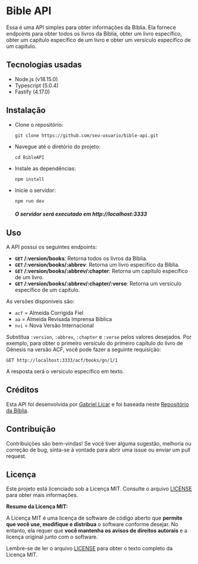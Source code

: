 
# Bible API

Essa é uma API simples para obter informações da Bíblia. Ela fornece endpoints para obter todos os livros da Bíblia, obter um livro específico, obter um capítulo específico de um livro e obter um versículo específico de um capítulo.

## Tecnologias usadas

- Node.js (v18.15.0)
- Typescript (5.0.4)
- Fastify (4.17.0)

## Instalação

 - Clone o repositório:

	```shell
	git clone https://github.com/seu-usuario/bible-api.git
	```
 - Navegue até o diretório do projeto:
	```shell
	cd BibleAPI
	```
 - Instale as dependências:
	```shell
	npm install
	```
 - Inicie o servidor:
	```shell
	npm run dev
	```
	##### O servidor será executado em **http://localhost:3333**

## Uso

A API possui os seguintes endpoints:
 -  **``GET`` /:version/books**: Retorna todos os livros da Bíblia.
-   **``GET`` /:version/books/:abbrev**: Retorna um livro específico da Bíblia.
-   **``GET`` /:version/books/:abbrev/:chapter**: Retorna um capítulo específico de um livro.
-   **``GET`` /:version/books/:abbrev/:chapter/:verse**: Retorna um versículo específico de um capítulo.

As versões disponiveis são: 

-  ``acf`` = Almeida Corrigida Fiel
-  ``aa`` = Almeida Revisada Imprensa Bíblica
-  ``nvi`` = Nova Versão Internacional

Substitua `:version`, `:abbrev`, `:chapter` e `:verse` pelos valores desejados. Por exemplo, para obter o primeiro versículo do primeiro capítulo do livro de Gênesis na versão ACF, você pode fazer a seguinte requisição:

`GET http://localhost:3333/acf/books/gn/1/1` 

A resposta será o versículo específico em texto.

## Créditos

Esta API foi desenvolvida por [Gabriel Licar](https://instagram.com/gaablicar) e foi baseada neste [Repositório da Bíblia](https://github.com/thiagobodruk/biblia).

## Contribuição

Contribuições são bem-vindas! Se você tiver alguma sugestão, melhoria ou correção de bug, sinta-se à vontade para abrir uma issue ou enviar um pull request.


## Licença

Este projeto está licenciado sob a Licença MIT. Consulte o arquivo [LICENSE](https://github.com/GabrielLicar/BibleAPI/blob/main/LICENSE) para obter mais informações.

**Resumo da Licença MIT:**

A Licença MIT é uma licença de software de código aberto que **permite que você use, modifique e distribua** o software conforme desejar. No entanto, ela requer que **você mantenha os avisos de direitos autorais** e a licença original junto com o software.

Lembre-se de ler o arquivo [LICENSE](https://github.com/GabrielLicar/BibleAPI/blob/main/LICENSE) para obter o texto completo da Licença MIT.
